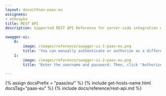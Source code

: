 ```yaml
---
layout: docwithnav-paas-eu
assignees:
- ashvayka
title: REST API
description: Supported REST API Reference for server-side integration of your IoT projects

swagger-ui:
    0:
        image: /images/reference/swagger-ui-1-paas-eu.png
        title: 'You can manually authenticate or authorize as a different user using the "Authorize" button in the top-right corner of the Swagger page.'
    1:
        image: /images/reference/swagger-ui-2-paas-eu.png
        title: 'Enter the username and password. Then, click "Authorize".'

---
```


{% assign docsPrefix = "paas/eu/" %}
{% include get-hosts-name.html docsTag="paas-eu" %}
{% include docs/reference/rest-api.md %}
